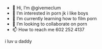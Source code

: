 - 👋 Hi, I’m @givemeclum
- 👀 I’m interested in porn jk i like boys
- 🌱 I’m currently learning how to film porn
- 💞️ I’m looking to collaborate on porn
- 📫 How to reach me 602 252 4137

<!---
givemeclum/givemeclum is a ✨ special ✨ repository because its `README.md` (this file) appears on your GitHub profile.
You can click the Preview link to take a look at your changes.
--->
i luv u daddy
